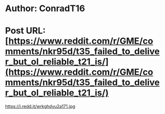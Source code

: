# Author: ConradT16
# Post URL: [https://www.reddit.com/r/GME/comments/nkr95d/t35_failed_to_deliver_but_ol_reliable_t21_is/](https://www.reddit.com/r/GME/comments/nkr95d/t35_failed_to_deliver_but_ol_reliable_t21_is/)


https://i.redd.it/wrkghdyu2a171.jpg